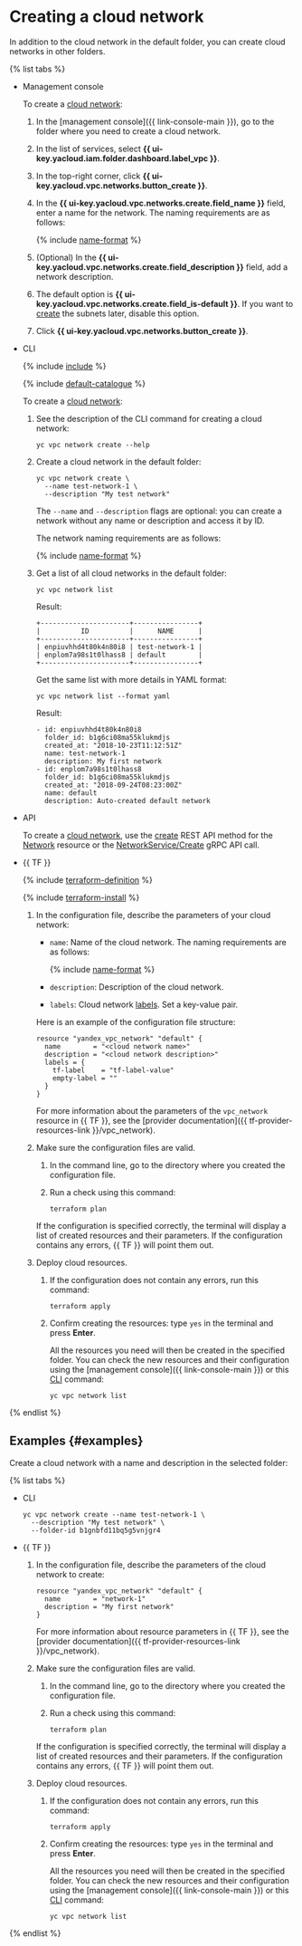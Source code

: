 # Creating a cloud network

In addition to the cloud network in the default folder, you can create cloud networks in other folders.

{% list tabs %}

- Management console

   To create a [cloud network](../concepts/network.md):
   1. In the [management console]({{ link-console-main }}), go to the folder where you need to create a cloud network.
   1. In the list of services, select **{{ ui-key.yacloud.iam.folder.dashboard.label_vpc }}**.
   1. In the top-right corner, click **{{ ui-key.yacloud.vpc.networks.button_create }}**.
   1. In the **{{ ui-key.yacloud.vpc.networks.create.field_name }}** field, enter a name for the network. The naming requirements are as follows:

      {% include [name-format](../../_includes/name-format.md) %}

   1. (Optional) In the **{{ ui-key.yacloud.vpc.networks.create.field_description }}** field, add a network description.
   1. The default option is **{{ ui-key.yacloud.vpc.networks.create.field_is-default }}**. If you want to [create](subnet-create.md) the subnets later, disable this option.
   1. Click **{{ ui-key.yacloud.vpc.networks.button_create }}**.

- CLI

   {% include [include](../../_includes/cli-install.md) %}

   {% include [default-catalogue](../../_includes/default-catalogue.md) %}

   To create a [cloud network](../concepts/network.md):
   1. See the description of the CLI command for creating a cloud network:

      ```
      yc vpc network create --help
      ```

   1. Create a cloud network in the default folder:

      ```
      yc vpc network create \
        --name test-network-1 \
        --description "My test network"
      ```

      The `--name` and `--description` flags are optional: you can create a network without any name or description and access it by ID.

      The network naming requirements are as follows:

      {% include [name-format](../../_includes/name-format.md) %}

   1. Get a list of all cloud networks in the default folder:

      ```
      yc vpc network list
      ```

      Result:
      ```
      +----------------------+----------------+
      |          ID          |      NAME      |
      +----------------------+----------------+
      | enpiuvhhd4t80k4n80i8 | test-network-1 |
      | enplom7a98s1t0lhass8 | default        |
      +----------------------+----------------+
      ```

      Get the same list with more details in YAML format:

      ```
      yc vpc network list --format yaml
      ```

      Result:
      ```
      - id: enpiuvhhd4t80k4n80i8
        folder_id: b1g6ci08ma55klukmdjs
        created_at: "2018-10-23T11:12:51Z"
        name: test-network-1
        description: My first network
      - id: enplom7a98s1t0lhass8
        folder_id: b1g6ci08ma55klukmdjs
        created_at: "2018-09-24T08:23:00Z"
        name: default
        description: Auto-created default network
      ```

- API

   To create a [cloud network](../concepts/network.md), use the [create](../api-ref/Network/create.md) REST API method for the [Network](../api-ref/Network/index.md) resource or the [NetworkService/Create](../api-ref/grpc/network_service.md#Create) gRPC API call.

- {{ TF }}

   {% include [terraform-definition](../../_tutorials/terraform-definition.md) %}

   {% include [terraform-install](../../_includes/terraform-install.md) %}

   1. In the configuration file, describe the parameters of your cloud network:

      * `name`: Name of the cloud network. The naming requirements are as follows:

         {% include [name-format](../../_includes/name-format.md) %}

      * `description`: Description of the cloud network.
      * `labels`: Cloud network [labels](../../resource-manager/concepts/labels.md). Set a key-value pair.

      Here is an example of the configuration file structure:

      ```hcl
      resource "yandex_vpc_network" "default" {
        name        = "<cloud network name>"
        description = "<cloud network description>"
        labels = {
          tf-label    = "tf-label-value"
          empty-label = ""
        }
      }
      ```

      For more information about the parameters of the `vpc_network` resource in {{ TF }}, see the [provider documentation]({{ tf-provider-resources-link }}/vpc_network).

   1. Make sure the configuration files are valid.

      1. In the command line, go to the directory where you created the configuration file.
      1. Run a check using this command:

         ```
         terraform plan
         ```

      If the configuration is specified correctly, the terminal will display a list of created resources and their parameters. If the configuration contains any errors, {{ TF }} will point them out.

   1. Deploy cloud resources.

      1. If the configuration does not contain any errors, run this command:

         ```
         terraform apply
         ```

      1. Confirm creating the resources: type `yes` in the terminal and press **Enter**.

         All the resources you need will then be created in the specified folder. You can check the new resources and their configuration using the [management console]({{ link-console-main }}) or this [CLI](../../cli/quickstart.md) command:

         ```
         yc vpc network list
         ```

{% endlist %}

## Examples {#examples}

Create a cloud network with a name and description in the selected folder:

{% list tabs %}

- CLI

   ```
   yc vpc network create --name test-network-1 \
     --description "My test network" \
     --folder-id b1gnbfd11bq5g5vnjgr4
   ```

- {{ TF }}

   1. In the configuration file, describe the parameters of the cloud network to create:

      ```hcl
      resource "yandex_vpc_network" "default" {
        name        = "network-1"
        description = "My first network"
      }
      ```

      For more information about resource parameters in {{ TF }}, see the [provider documentation]({{ tf-provider-resources-link }}/vpc_network).

   1. Make sure the configuration files are valid.

      1. In the command line, go to the directory where you created the configuration file.
      1. Run a check using this command:

         ```
         terraform plan
         ```

      If the configuration is specified correctly, the terminal will display a list of created resources and their parameters. If the configuration contains any errors, {{ TF }} will point them out.

   1. Deploy cloud resources.

      1. If the configuration does not contain any errors, run this command:

         ```
         terraform apply
         ```

      1. Confirm creating the resources: type `yes` in the terminal and press **Enter**.

         All the resources you need will then be created in the specified folder. You can check the new resources and their configuration using the [management console]({{ link-console-main }}) or this [CLI](../../cli/quickstart.md) command:

         ```
         yc vpc network list
         ```

{% endlist %}
